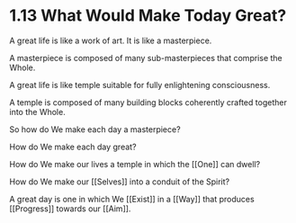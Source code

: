 # 1.13 What Would Make Today Great?
A great life is like a work of art. It is like a masterpiece. 

A masterpiece is composed of many sub-masterpieces that comprise the Whole. 

A great life is like temple suitable for fully enlightening consciousness. 

A temple is composed of many building blocks coherently crafted together into the Whole. 

So how do We make each day a masterpiece? 

How do We make each day great? 

How do We make our lives a temple in which the [[One]] can dwell? 

How do We make our [[Selves]] into a conduit of the Spirit? 

A great day is one in which We [[Exist]] in a [[Way]] that produces [[Progress]] towards our [[Aim]]. 